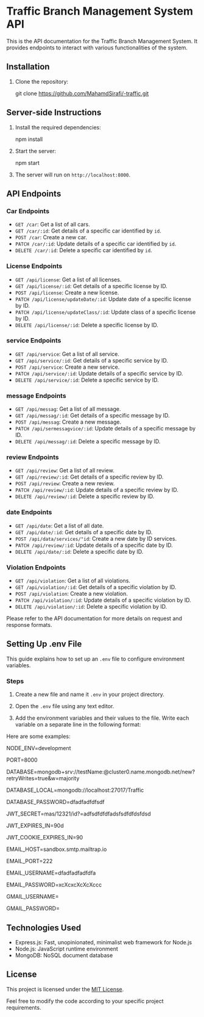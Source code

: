 # Traffic Branch Management System API

This is the API documentation for the Traffic Branch Management System. It provides endpoints to interact with various functionalities of the system.

## Installation

1. Clone the repository:

   git clone https://github.com/MahamdSirafi/-traffic.git

## Server-side Instructions

1. Install the required dependencies:

   npm install

2. Start the server:

   npm start

3. The server will run on `http://localhost:8000`.

## API Endpoints

### Car Endpoints

- `GET /car`: Get a list of all cars.
- `GET /car/:id`: Get details of a specific car identified by `id`.
- `POST /car`: Create a new car.
- `PATCH /car/:id`: Update details of a specific car identified by `id`.
- `DELETE /car/:id`: Delete a specific car identified by `id`.

### License Endpoints

- `GET /api/license`: Get a list of all licenses.
- `GET /api/license/:id`: Get details of a specific license by ID.
- `POST /api/license`: Create a new license.
- `PATCH /api/license/updateDate/:id`: Update date of a specific license by ID.
- `PATCH /api/license/updateClass/:id`: Update class of a specific license by ID.
- `DELETE /api/license/:id`: Delete a specific license by ID.

### service Endpoints

- `GET /api/service`: Get a list of all service.
- `GET /api/service/:id`: Get details of a specific service by ID.
- `POST /api/service`: Create a new service.
- `PATCH /api/service/:id`: Update details of a specific service by ID.
- `DELETE /api/service/:id`: Delete a specific service by ID.

### message Endpoints

- `GET /api/messag`: Get a list of all message.
- `GET /api/messag/:id`: Get details of a specific message by ID.
- `POST /api/messag`: Create a new message.
- `PATCH /api/sermessagvice/:id`: Update details of a specific message by ID.
- `DELETE /api/messag/:id`: Delete a specific message by ID.

### review Endpoints

- `GET /api/review`: Get a list of all review.
- `GET /api/review/:id`: Get details of a specific review by ID.
- `POST /api/review`: Create a new review.
- `PATCH /api/review/:id`: Update details of a specific review by ID.
- `DELETE /api/review/:id`: Delete a specific review by ID.

### date Endpoints

- `GET /api/date`: Get a list of all date.
- `GET /api/date/:id`: Get details of a specific date by ID.
- `POST /api/data/services/"id`: Create a new date by ID services.
- `PATCH /api/review/:id`: Update details of a specific date by ID.
- `DELETE /api/date/:id`: Delete a specific date by ID.

### Violation Endpoints

- `GET /api/violation`: Get a list of all violations.
- `GET /api/violation/:id`: Get details of a specific violation by ID.
- `POST /api/violation`: Create a new violation.
- `PATCH /api/violation/:id`: Update details of a specific violation by ID.
- `DELETE /api/violation/:id`: Delete a specific violation by ID.

Please refer to the API documentation for more details on request and response formats.

## Setting Up .env File

This guide explains how to set up an `.env` file to configure environment variables.

### Steps

1. Create a new file and name it `.env` in your project directory.

2. Open the `.env` file using any text editor.

3. Add the environment variables and their values to the file. Write each variable on a separate line in the following format:

Here are some examples:

NODE_ENV=development

PORT=8000

DATABASE=mongodb+srv://testName:<PASSWORD>@cluster0.name.mongodb.net/new?retryWrites=true&w=majority

DATABASE_LOCAL=mongodb://localhost:27017/Traffic

DATABASE_PASSWORD=dfadfadfdfsdf

JWT_SECRET=mas/12321/id?=adfsdfdfdfadsfsdfdfdsfdsd

JWT_EXPIRES_IN=90d

JWT_COOKIE_EXPIRES_IN=90

EMAIL_HOST=sandbox.smtp.mailtrap.io

EMAIL_PORT=222

EMAIL_USERNAME=dfadfadfadfdfa

EMAIL_PASSWORD=xcXcxcXcXcXccc

GMAIL_USERNAME=

GMAIL_PASSWORD=

## Technologies Used

- Express.js: Fast, unopinionated, minimalist web framework for Node.js
- Node.js: JavaScript runtime environment
- MongoDB: NoSQL document database

## License

This project is licensed under the [MIT License](LICENSE).

Feel free to modify the code according to your specific project requirements.
```
